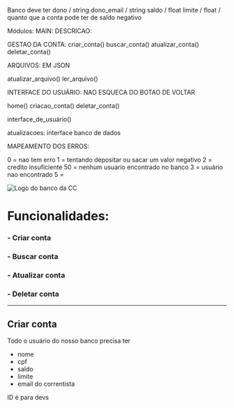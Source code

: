 Banco deve ter
dono / string
dono_email / string
saldo / float
limite / float / quanto que a conta pode ter de saldo negativo

Módulos:
MAIN:
DESCRICAO:

GESTAO DA CONTA:
criar_conta()
buscar_conta()
atualizar_conta()
deletar_conta()

ARQUIVOS:
EM JSON

atualizar_arquivo()
ler_arquivo()

INTERFACE DO USUÁRIO:
NAO ESQUECA DO BOTAO DE VOLTAR

home()
criacao_conta()
deletar_conta()

interface_de_usuário()

atualizacoes:
interface
banco de dados

MAPEAMENTO DOS ERROS:

0 = nao tem erro
1 = tentando depositar ou sacar um valor negativo
2 = credito insuficiente
50 = nenhum usuario encontrado no banco
3 = usuário nao encontrado
5 =

![Logo do banco da CC](/banco/imgs/Logo_bancologo_banco_cc_v2.svg)

# Funcionalidades:

### - Criar conta

### - Buscar conta

### - Atualizar conta

### - Deletar conta

---

## Criar conta

Todo o usuário do nosso banco precisa ter

- nome
- cpf
- saldo
- limite
- email do correntista

ID é para devs
